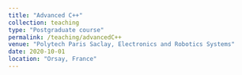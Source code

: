 ```yaml
---
title: "Advanced C++"
collection: teaching
type: "Postgraduate course"
permalink: /teaching/advancedC++
venue: "Polytech Paris Saclay, Electronics and Robotics Systems"
date: 2020-10-01
location: "Orsay, France"
---
```


